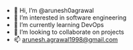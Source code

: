 - 👋 Hi, I’m @arunesh0agrawal
- 👀 I’m interested in software engineering
- 🌱 I’m currently learning DevOps 
- 💞️ I’m looking to collaborate on projects
- 📫 arunesh.agrawal1998@gmail.com

<!---
arunesh0agrawal/arunesh0agrawal is a ✨ special ✨ repository because its `README.md` (this file) appears on your GitHub profile.
You can click the Preview link to take a look at your changes.
--->

